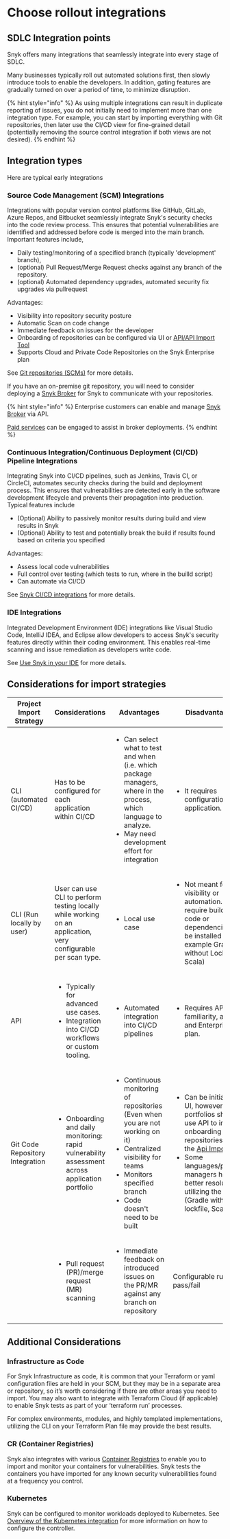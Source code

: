 # Choose rollout integrations

## **SDLC Integration points**

Snyk offers many integrations that seamlessly integrate into every stage of SDLC.&#x20;

Many businesses typically roll out automated solutions first, then slowly introduce tools to enable the developers. In addition, gating features are gradually turned on over a period of time, to minimize disruption.

{% hint style="info" %}
As using multiple integrations can result in duplicate reporting of issues, you do not initially need to implement more than one integration type. For example, you can start by importing everything with Git repositories, then later use the CI/CD view for fine-grained detail (potentially removing the source control integration if both views are not desired).
{% endhint %}

## Integration types

Here are typical early integrations

### Source Code Management (SCM) Integrations

Integrations with popular version control platforms like GitHub, GitLab, Azure Repos, and Bitbucket seamlessly integrate Snyk's security checks into the code review process. This ensures that potential vulnerabilities are identified and addressed before code is merged into the main branch. Important features include,&#x20;

* Daily testing/monitoring of a specified branch (typically 'development' branch),&#x20;
* (optional) Pull Request/Merge Request checks against any branch of the repository.
* (optional) Automated dependency upgrades, automated security fix upgrades via pullrequest

Advantages:

* Visibility into repository security posture
* Automatic Scan on code change
* Immediate feedback on issues for the developer
* Onboarding of repositories can be configured via UI or [API/API Import Tool](https://docs.snyk.io/snyk-api-info/other-tools/tool-snyk-api-import)
* Supports Cloud and Private Code Repositories on the Snyk Enterprise plan

See [Git repositories (SCMs)](../../../integrate-with-snyk/git-repositories-scms-integrations-with-snyk/) for more details.

If you have an on-premise git repository, you will need to consider deploying a [Snyk Broker](https://docs.snyk.io/snyk-admin/snyk-broker) for Snyk to communicate with your repositories.

{% hint style="info" %}
Enterprise customers can enable and manage [Snyk Broker](https://docs.snyk.io/enterprise-setup/snyk-broker) via API.&#x20;

[Paid services](https://docs.snyk.io/more-info/snyk-terms-of-support-and-services-glossary) can be engaged to assist in broker deployments.
{% endhint %}

### Continuous Integration/Continuous Deployment (CI/CD) Pipeline Integrations

Integrating Snyk into CI/CD pipelines, such as Jenkins, Travis CI, or CircleCI, automates security checks during the build and deployment process. This ensures that vulnerabilities are detected early in the software development lifecycle and prevents their propagation into production. Typical features include

* (Optional) Ability to passively monitor results during build and view results in Snyk
* (Optional) Ability to test and potentially break the build if results found based on criteria you specified

Advantages:

* Assess local code vulnerabilities
* Full control over testing (which tests to run, where in the builld script)
* Can automate via CI/CD

See [Snyk CI/CD integrations](../../../integrate-with-snyk/snyk-ci-cd-integrations/) for more details.

### IDE Integrations

Integrated Development Environment (IDE) integrations like Visual Studio Code, IntelliJ IDEA, and Eclipse allow developers to access Snyk's security features directly within their coding environment. This enables real-time scanning and issue remediation as developers write code.&#x20;

See [Use Snyk in your IDE](../../../integrate-with-snyk/ide-tools/) for more details.

## Considerations for import strategies&#x20;

<table><thead><tr><th width="200">Project Import Strategy</th><th>Considerations</th><th>Advantages</th><th>Disadvantages</th></tr></thead><tbody><tr><td>CLI (automated CI/CD)</td><td>Has to be configured for each application within CI/CD</td><td><ul><li>Can select what to test and when (i.e. which package managers, where in the process, which language to analyze.</li><li>May need development effort for integration</li></ul></td><td><ul><li>It requires configuration per application.</li></ul></td></tr><tr><td>CLI (Run locally by user)</td><td>User can use CLI to perform testing locally while working on an application, very configurable per scan type.</td><td><ul><li>Local use case</li></ul></td><td><ul><li>Not meant for visibility or automation. Can require buildable code or dependencies to be installed (For example Gradle without Lockfile, Scala)</li></ul></td></tr><tr><td>API</td><td><ul><li>Typically for advanced use cases.</li><li>Integration into CI/CD workflows or custom tooling. </li></ul></td><td><ul><li>Automated integration into CI/CD pipelines</li></ul></td><td><ul><li>Requires API familiarity, access and Enterprise plan.</li></ul></td></tr><tr><td>Git Code Repository Integration</td><td><ul><li>Onboarding and daily monitoring: rapid vulnerability assessment across application portfolio</li></ul></td><td><p></p><ul><li>Continuous monitoring of repositories (Even when you are not working on it)</li><li> Centralized visibility for teams</li><li>Monitors specified branch</li><li>Code doesn't need to be built</li></ul></td><td><ul><li>Can be initiated via UI, however larger portfolios should use API to initiate onboarding of repositories using the <a href="https://docs.snyk.io/snyk-api/other-tools/tool-snyk-api-import">Api Import Tool</a></li><li>Some languages/package managers have better resolution utilizing the CLI (Gradle without lockfile, Scala)</li></ul></td></tr><tr><td></td><td><ul><li>Pull request (PR)/merge request (MR)  scanning</li></ul></td><td><ul><li>Immediate feedback on introduced issues on the PR/MR against any branch on repository</li></ul></td><td>Configurable rules for pass/fail</td></tr></tbody></table>

## Additional Considerations

### Infrastructure as Code

For Snyk Infrastructure as code, it is common that your Terraform or yaml configuration files are held in your SCM, but they may be in a separate area or repository, so it’s worth considering if there are other areas you need to import. You may also want to integrate with Terraform Cloud (if applicable) to enable Snyk tests as part of your ‘terraform run’ processes.

For complex environments, modules, and highly templated implementations, utilizing the CLI on your Terraform Plan file may provide the best results.

### CR (Container Registries)

Snyk also integrates with various [Container Registries](../../../integrate-with-snyk/snyk-container-integrations/) to enable you to import and monitor your containers for vulnerabilities. Snyk tests the containers you have imported for any known security vulnerabilities found at a frequency you control.

### Kubernetes

Snyk can be configured to monitor workloads deployed to Kubernetes. See [Overview of the Kubernetes integration](https://docs.snyk.io/scan-applications/snyk-container/kubernetes-integration/overview-of-the-kubernetes-integration) for more information on how to configure the controller.
